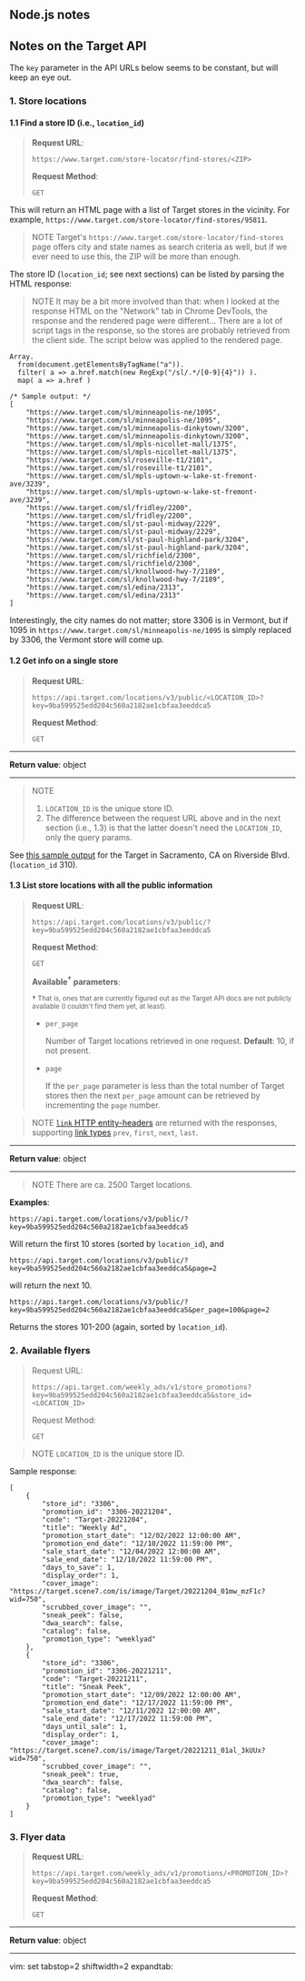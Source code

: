 ## Node.js notes



## Notes on the Target API

The `key` parameter in the API URLs below seems to be constant, but will keep an eye out.

### 1. Store locations

#### 1.1 Find a store ID (i.e., `location_id`)

> **Request URL**:
>
>     https://www.target.com/store-locator/find-stores/<ZIP>
>
> **Request Method**:
>
>     GET

This will return an HTML page with a list of Target stores in the vicinity. For example, `https://www.target.com/store-locator/find-stores/95811`.

> NOTE
> Target's `https://www.target.com/store-locator/find-stores` page offers city and state names as search criteria as well, but if we ever need to use this, the ZIP will be more than enough.

The store ID (`location_id`; see next sections) can be listed by parsing the HTML response:

> NOTE
> It may be a bit more involved than that: when I looked at the response HTML on the "Network" tab in Chrome DevTools, the response and the rendered page were different... There are a lot of script tags in the response, so the stores are probably retrieved from the client side. The script below was applied to the rendered page.

    Array.
      from(document.getElementsByTagName("a")).
      filter( a => a.href.match(new RegExp("/sl/.*/[0-9]{4}")) ).
      map( a => a.href )

    /* Sample output: */
    [
        "https://www.target.com/sl/minneapolis-ne/1095",
        "https://www.target.com/sl/minneapolis-ne/1095",
        "https://www.target.com/sl/minneapolis-dinkytown/3200",
        "https://www.target.com/sl/minneapolis-dinkytown/3200",
        "https://www.target.com/sl/mpls-nicollet-mall/1375",
        "https://www.target.com/sl/mpls-nicollet-mall/1375",
        "https://www.target.com/sl/roseville-t1/2101",
        "https://www.target.com/sl/roseville-t1/2101",
        "https://www.target.com/sl/mpls-uptown-w-lake-st-fremont-ave/3239",
        "https://www.target.com/sl/mpls-uptown-w-lake-st-fremont-ave/3239",
        "https://www.target.com/sl/fridley/2200",
        "https://www.target.com/sl/fridley/2200",
        "https://www.target.com/sl/st-paul-midway/2229",
        "https://www.target.com/sl/st-paul-midway/2229",
        "https://www.target.com/sl/st-paul-highland-park/3204",
        "https://www.target.com/sl/st-paul-highland-park/3204",
        "https://www.target.com/sl/richfield/2300",
        "https://www.target.com/sl/richfield/2300",
        "https://www.target.com/sl/knollwood-hwy-7/2189",
        "https://www.target.com/sl/knollwood-hwy-7/2189",
        "https://www.target.com/sl/edina/2313",
        "https://www.target.com/sl/edina/2313"
    ]

Interestingly, the city names do not matter; store 3306 is in Vermont, but if 1095 in `https://www.target.com/sl/minneapolis-ne/1095` is simply replaced by 3306, the Vermont store will come up.

#### 1.2 Get info on a single store

> **Request URL**:
>
>     https://api.target.com/locations/v3/public/<LOCATION_ID>?key=9ba599525edd204c560a2182ae1cbfaa3eeddca5
>
> **Request Method**:
>
>     GET

---

**Return value**: object

---

> NOTE
> 1. `LOCATION_ID` is the unique store ID.
> 2. The difference between the request URL above and in the next section (i.e., 1.3) is that the latter doesn't need the `LOCATION_ID`, only the query params.

See [this sample output](https://gist.github.com/toraritte/f83daceda83b06ffc3fe6b36e13bd36a) for the Target in Sacramento, CA on Riverside Blvd. (`location_id` 310).

#### 1.3 List store locations with all the public information

> **Request URL**:
>
>     https://api.target.com/locations/v3/public/?key=9ba599525edd204c560a2182ae1cbfaa3eeddca5
>
> **Request Method**:
>
>     GET
>
> **Available<sup><b>†</b></sup> parameters**:
>
> <sup><b>†</b> That is, ones that are currently figured out as the Target API docs are not publicly available (I couldn't find them yet, at least).</sup>
>
> + `per_page`
>
>    Number of Target locations retrieved in one request. **Default**: 10, if not present.
>
> + `page`
>
>    If the `per_page` parameter is less than the total number of Target stores then the next `per_page` amount can be retrieved by incrementing the `page` number.

> NOTE [`link` HTTP entity-headers](https://developer.mozilla.org/en-US/docs/Web/HTTP/Headers/Link) are returned with the responses, supporting [link types](https://developer.mozilla.org/en-US/docs/Web/HTML/Link_types) `prev`, `first`, `next`, `last`.

---

**Return value**: object

---

> NOTE There are ca. 2500 Target locations.

**Examples**:

    https://api.target.com/locations/v3/public/?key=9ba599525edd204c560a2182ae1cbfaa3eeddca5

Will return the first 10 stores (sorted by `location_id`), and

    https://api.target.com/locations/v3/public/?key=9ba599525edd204c560a2182ae1cbfaa3eeddca5&page=2

will return the next 10.

    https://api.target.com/locations/v3/public/?key=9ba599525edd204c560a2182ae1cbfaa3eeddca5&per_page=100&page=2

Returns the stores 101-200 (again, sorted by `location_id`).

### 2. Available flyers

> Request URL:
>
>     https://api.target.com/weekly_ads/v1/store_promotions?key=9ba599525edd204c560a2182ae1cbfaa3eeddca5&store_id=<LOCATION_ID>
>
> Request Method:
>
>     GET

> NOTE
> `LOCATION_ID` is the unique store ID.

Sample response:

    [
        {
            "store_id": "3306",
            "promotion_id": "3306-20221204",
            "code": "Target-20221204",
            "title": "Weekly Ad",
            "promotion_start_date": "12/02/2022 12:00:00 AM",
            "promotion_end_date": "12/10/2022 11:59:00 PM",
            "sale_start_date": "12/04/2022 12:00:00 AM",
            "sale_end_date": "12/10/2022 11:59:00 PM",
            "days_to_save": 1,
            "display_order": 1,
            "cover_image": "https://target.scene7.com/is/image/Target/20221204_01mw_mzF1c?wid=750",
            "scrubbed_cover_image": "",
            "sneak_peek": false,
            "dwa_search": false,
            "catalog": false,
            "promotion_type": "weeklyad"
        },
        {
            "store_id": "3306",
            "promotion_id": "3306-20221211",
            "code": "Target-20221211",
            "title": "Sneak Peek",
            "promotion_start_date": "12/09/2022 12:00:00 AM",
            "promotion_end_date": "12/17/2022 11:59:00 PM",
            "sale_start_date": "12/11/2022 12:00:00 AM",
            "sale_end_date": "12/17/2022 11:59:00 PM",
            "days_until_sale": 1,
            "display_order": 1,
            "cover_image": "https://target.scene7.com/is/image/Target/20221211_01al_3kUUx?wid=750",
            "scrubbed_cover_image": "",
            "sneak_peek": true,
            "dwa_search": false,
            "catalog": false,
            "promotion_type": "weeklyad"
        }
    ]

### 3. Flyer data

> **Request URL**:
>
>     https://api.target.com/weekly_ads/v1/promotions/<PROMOTION_ID>?key=9ba599525edd204c560a2182ae1cbfaa3eeddca5
>
> **Request Method**:
>
>     GET

---

**Return value**: object

---

vim: set tabstop=2 shiftwidth=2 expandtab:
